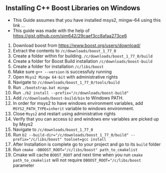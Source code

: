 ## Installing C++ Boost Libraries on Windows

* This Guide assumes that you have installed msys2, mingw-64 using this link ...
* This guide was made with the help of https://gist.github.com/sim642/29caef3cc8afaa273ce6 


1. Download boost from https://www.boost.org/users/download/
2. Extract the contents to `/c/downloads/boost_1_77_0`
3. Create a folder within for building. `/c/downloads/boost_1_77_0/build`
4. Create a folder for Boost Build installation `/c/downloads/boost-build`
5. Create a folder for installation `/c/libs/boost`
6. Make sure `g++ --version` is successfuly running
7. Open `Msys2 Mingw 64-bit` with administrative rights
8. Navigate to `/c/downloads/boost_1_77_0/tools/build`
9. Run `./bootstrap.bat mingw`
10. Run `./b2 install --prefix="/c/downloads/boost-build"`
11. Add `/c/downloads/boost-build/bin` to Windows PATH.
12. In order for msys2 to have windows environment variables, add `MSYS2_PATH_TYPE=inherit` variable to windows environment.
13. Close `Msys2` and restart using administrative rights
14. Verify that you can access `b2` and windows env variables are picked up by Msys2
15. Navigate to `/c/downloads/boost_1_77_0`
16. Run `b2 --build-dir="/c/downloads/boost_1_77_0/build" --prefix="/c/libs/boost" toolset=gcc install`
17. After Installation is complete go to your project and go to its `build` folder
18. Run `cmake -DBOOST_ROOT="/c/libs/boost" path_to_cmakelist`
19. Cmake will cache `BOOST_ROOT` and next time when you run `cmake path_to_cmakelist` will not require `DBOOST_ROOT="/c/libs/boost` parameter